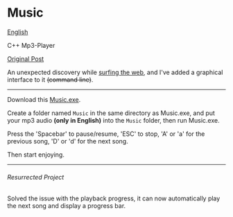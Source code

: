 # Music

[English](https://github.com/Lirzh/Music/blob/main/README-en.md)

C++ Mp3-Player

[Original Post](https://www.cnblogs.com/fox-nest/p/13216655.html)

An unexpected discovery while [surfing the web](https://www.cnblogs.com/fox-nest/p/13216655.html), and I've added a graphical interface to it ~~(command line)~~.

------

Download this [Music.exe](https://github.com/Lirzh/Music/releases/download/Begin_End/Music.exe).

Create a folder named `Music` in the same directory as Music.exe, and put your mp3 audio **(only in English)** into the `Music` folder, then run Music.exe.

Press the 'Spacebar' to pause/resume, 'ESC' to stop, 'A' or 'a' for the previous song, 'D' or 'd' for the next song.

Then start enjoying.

------

###### Resurrected Project

Solved the issue with the playback progress, it can now automatically play the next song and display a progress bar.